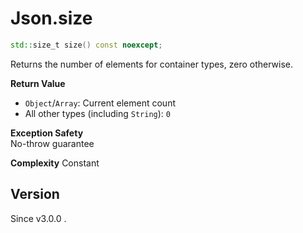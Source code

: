 # **Json.size**

```cpp
std::size_t size() const noexcept;
```

Returns the number of elements for container types, zero otherwise.

**Return Value**
- `Object`/`Array`: Current element count
- All other types (including `String`): `0`

**Exception Safety**  
No-throw guarantee

**Complexity** 
Constant

## Version

Since v3.0.0 .

